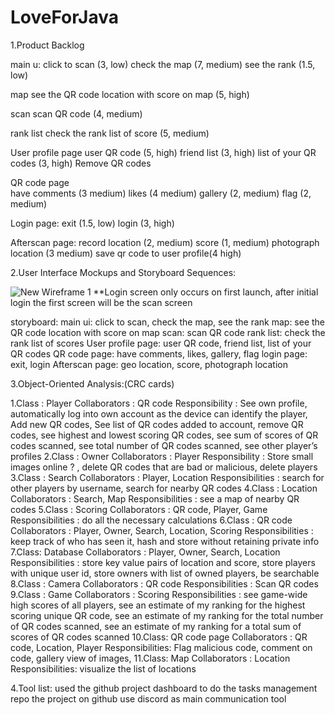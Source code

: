 # LoveForJava
1.Product Backlog

main u:
click to scan (3, low)
check the map (7, medium)
see the rank (1.5, low)

map
see the QR code location with score on map (5, high)

scan 
scan QR code (4, medium)

rank list
check the rank list of score (5, medium)

User profile page
user QR code (5, high)
friend list (3, high)
list of your QR codes (3, high)
Remove QR codes

QR code page	
have comments (3 medium)
likes (4 medium)
gallery (2, medium)
flag (2, medium)

Login page: 
exit (1.5, low)
login (3, high)

Afterscan page:
record location (2, medium)
score  (1, medium)
photograph location  (3 medium)
save qr code to user profile(4 high)

2.User Interface Mockups and Storyboard Sequences:

![New Wireframe 1](https://user-images.githubusercontent.com/71053656/158239788-5e71c0af-46f1-4aa1-8d23-622713a25c4c.png)
**Login screen only occurs on first launch, after initial login the first screen will be the scan screen 


storyboard:
main ui: click to scan, check the map, see the rank 
map: see the QR code location with score on map 
scan: scan QR code
rank list: check the rank list of scores 
User profile page: user QR code, friend list, list of your QR codes
QR code page: have comments, likes, gallery, flag
login page: exit, login
Afterscan page: geo location, score, photograph location

		
		


3.Object-Oriented Analysis:(CRC cards)

  1.Class : Player 
  Collaborators : QR code
  Responsibility : See own profile, automatically log into own account as the device can identify the player, Add new QR codes, See list of QR codes added to account, remove QR codes, see highest and lowest scoring QR codes, see sum of scores of QR codes scanned, see total number of QR codes scanned, see other player’s profiles
  2.Class : Owner
  Collaborators : Player
  Responsibility : Store small images online ? , delete QR codes that are bad or malicious, delete players
  3.Class : Search
  Collaborators : Player, Location
  Responsibilities : search for other players by username, search for nearby QR codes
  4.Class : Location
  Collaborators : Search, Map
  Responsibilities : see a map of nearby QR codes
  5.Class : Scoring 
  Collaborators : QR code, Player, Game
  Responsibilities : do all the necessary calculations
  6.Class : QR code 
  Collaborators : Player, Owner, Search, Location, Scoring 
  Responsibilities : keep track of who has seen it, hash and store without retaining private info
  7.Class: Database
	Collaborators : Player, Owner, Search, Location
  Responsibilities : store key value pairs of location and score, store players with unique user id, store owners with list of owned players, be searchable
  8.Class : Camera
	Collaborators : QR code
	Responsibilities : Scan QR codes
  9.Class : Game
	Collaborators : Scoring
	Responsibilities : see game-wide high scores of all players, see an estimate of my ranking for the highest scoring unique QR code, see an estimate of my ranking     for the total number of QR codes scanned, see an estimate of my ranking for a total sum of scores of QR codes scanned
  10.Class: QR code page
	Collaborators : QR code, Location, Player
	Responsibilities: Flag malicious code, comment on code, gallery view of images, 
  11.Class: Map
	Collaborators : Location
	Responsibilities: visualize the list of locations

4.Tool list:
	used the github project dashboard to do the tasks management 
	repo the project on github 
	use discord as main communication tool
